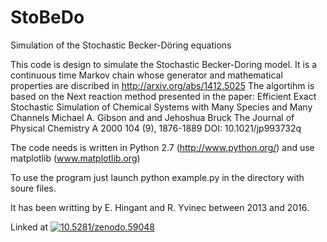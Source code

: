 # StoBeDo
Simulation of the Stochastic Becker-Döring equations

This code is design to simulate the Stochastic Becker-Doring model.
It is a continuous time Markov chain whose generator and mathematical properties are
discribed in http://arxiv.org/abs/1412.5025
The algortihm is based on the Next reaction method presented in the paper:
    Efficient Exact Stochastic Simulation of Chemical Systems with Many Species and Many Channels
    Michael A. Gibson and and Jehoshua Bruck
    The Journal of Physical Chemistry A 2000 104 (9), 1876-1889
    DOI: 10.1021/jp993732q
 
The code needs is written in Python 2.7  (http://www.python.org/) and use matplotlib (www.matplotlib.org) 

To use the program just launch python example.py in the directory with soure files.

It has been writting by E. Hingant and R. Yvinec between 2013 and 2016.

Linked at  <a href="https://zenodo.org/badge/latestdoi/19128/ehingant/StoBeDo"><img src="https://zenodo.org/badge/19128/ehingant/StoBeDo.svg" alt="10.5281/zenodo.59048"></a>




